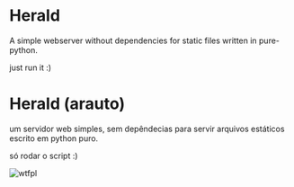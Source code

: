 # Herald
A simple webserver without dependencies for static files written in pure-python.

just run it :)



# Herald (arauto)
um servidor web simples, sem depêndecias para servir arquivos estáticos escrito em python puro.

só rodar o script :)

![wtfpl](http://www.wtfpl.net/wp-content/uploads/2012/12/wtfpl-badge-1.png)
